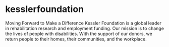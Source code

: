 # kesslerfoundation
Moving Forward to Make a Difference
Kessler Foundation is a global leader in rehabilitation research and employment funding. Our mission is to change the lives of people with disabilities. With the support of our donors, we return people to their homes, their communities, and the workplace.